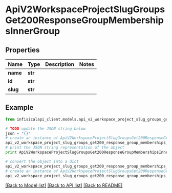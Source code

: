 # ApiV2WorkspaceProjectSlugGroupsGet200ResponseGroupMembershipsInnerGroup


## Properties
Name | Type | Description | Notes
------------ | ------------- | ------------- | -------------
**name** | **str** |  | 
**id** | **str** |  | 
**slug** | **str** |  | 

## Example

```python
from infisicalapi_client.models.api_v2_workspace_project_slug_groups_get200_response_group_memberships_inner_group import ApiV2WorkspaceProjectSlugGroupsGet200ResponseGroupMembershipsInnerGroup

# TODO update the JSON string below
json = "{}"
# create an instance of ApiV2WorkspaceProjectSlugGroupsGet200ResponseGroupMembershipsInnerGroup from a JSON string
api_v2_workspace_project_slug_groups_get200_response_group_memberships_inner_group_instance = ApiV2WorkspaceProjectSlugGroupsGet200ResponseGroupMembershipsInnerGroup.from_json(json)
# print the JSON string representation of the object
print ApiV2WorkspaceProjectSlugGroupsGet200ResponseGroupMembershipsInnerGroup.to_json()

# convert the object into a dict
api_v2_workspace_project_slug_groups_get200_response_group_memberships_inner_group_dict = api_v2_workspace_project_slug_groups_get200_response_group_memberships_inner_group_instance.to_dict()
# create an instance of ApiV2WorkspaceProjectSlugGroupsGet200ResponseGroupMembershipsInnerGroup from a dict
api_v2_workspace_project_slug_groups_get200_response_group_memberships_inner_group_from_dict = ApiV2WorkspaceProjectSlugGroupsGet200ResponseGroupMembershipsInnerGroup.from_dict(api_v2_workspace_project_slug_groups_get200_response_group_memberships_inner_group_dict)
```
[[Back to Model list]](../README.md#documentation-for-models) [[Back to API list]](../README.md#documentation-for-api-endpoints) [[Back to README]](../README.md)



